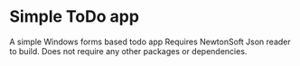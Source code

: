 # Simple ToDo app
 A simple Windows forms based todo app
Requires NewtonSoft Json reader to build. Does not require any other packages or dependencies. 
